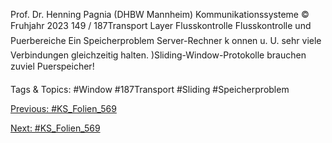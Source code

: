 Prof. Dr. Henning Pagnia (DHBW Mannheim) Kommunikationssysteme © Fruhjahr 2023 149 / 187Transport Layer Flusskontrolle
Flusskontrolle und Puerbereiche
Ein Speicherproblem
Server-Rechner k onnen u. U. sehr viele Verbindungen gleichzeitig halten.
)Sliding-Window-Protokolle brauchen zuviel Puerspeicher!

   Tags & Topics:
   #Window
   #187Transport
   #Sliding
   #Speicherproblem

[Previous: #KS_Folien_569](KS_Folien_569.md)

[Next: #KS_Folien_569](KS_Folien_569.md)